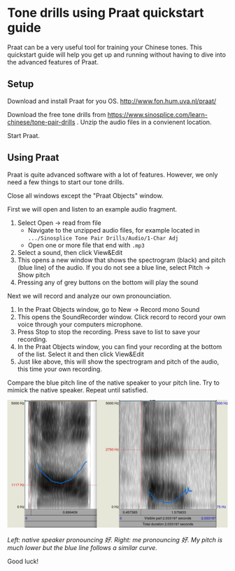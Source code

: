 # Tone drills using Praat quickstart guide

Praat can be a very useful tool for training your Chinese tones. This quickstart guide will help you get up and running without having to dive into the advanced features of Praat.

## Setup

Download and install Praat for you OS. http://www.fon.hum.uva.nl/praat/

Download the free tone drills from https://www.sinosplice.com/learn-chinese/tone-pair-drills . Unzip the audio files in a convienent location.

Start Praat.

## Using Praat

Praat is quite advanced software with a lot of features. However, we only need a few things to start our tone drills.

Close all windows except the "Praat Objects" window.

First we will open and listen to an example audio fragment.

1. Select Open -> read from file
    * Navigate to the unzipped audio files, for example located in `.../Sinosplice Tone Pair Drills/Audio/1-Char Adj`
    * Open one or more file that end with `.mp3`
2. Select a sound, then click View&Edit
3. This opens a new window that shows the spectrogram (black) and pitch (blue line) of the audio. If you do not see a blue line, select Pitch -> Show pitch
4. Pressing any of grey buttons on the bottom will play the sound

Next we will record and analyze our own pronounciation.

1. In the Praat Objects window, go to New -> Record mono Sound
2. This opens the SoundRecorder window. Click record to record your own voice through your computers microphone.
3. Press Stop to stop the recording. Press save to list to save your recording.
4. In the Praat Objects window, you can find your recording at the bottom of the list. Select it and then click View&Edit
5. Just like above, this will show the spectrogram and pitch of the audio, this time your own recording.

Compare the blue pitch line of the native speaker to your pitch line. Try to mimick the native speaker. Repeat until satisfied.

![Two pitches compared](./pitchline.jpg "")

*Left: native speaker pronouncing 好. Right: me pronouncing 好. My pitch is much lower but the blue line follows a similar curve.*

Good luck!
